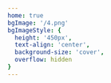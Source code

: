 ```yaml
---
home: true
bgImage: '/4.png'
bgImageStyle: {
  height: '450px',
  text-align: 'center',
  background-size: 'cover',
  overflow: hidden
}
---
```




